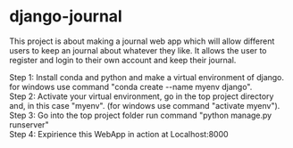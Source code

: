 # django-journal
This project is about making a journal web app which will allow different users to keep an journal about whatever they like. It allows the user to register and login to their own account and keep their journal.


Step 1: Install conda and python and make a virtual environment of django. for windows use command "conda create --name myenv django".\
Step 2: Activate your virtual environment, go in the top project directory and, in this case "myenv". (for windows use command "activate myenv").\
Step 3: Go into the top project folder run command "python manage.py runserver"\
Step 4: Expirience this WebApp in action at Localhost:8000
